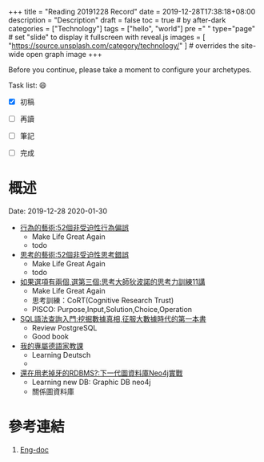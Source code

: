 +++
title = "Reading 20191228 Record"
date = 2019-12-28T17:38:18+08:00
description = "Description"
draft = false
toc = true  # by after-dark
categories = ["Technology"]
tags = ["hello", "world"]
pre ="<i class='fa fa-file'></i> "
type="page" # set "slide" to display it fullscreen with reveal.js
images = [
  "https://source.unsplash.com/category/technology/"
] # overrides the site-wide open graph image
+++

Before you continue, please take a moment to configure your archetypes.


<!--more-->

Task list: :smile:

- [x] 初稿
- [ ] 再讀
- [ ] 筆記
- [ ] 完成


# 概述

Date: 2019-12-28	2020-01-30

* [行為的藝術:52個非受迫性行為偏誤](http://library.ylccb.gov.tw/bookDetail.do?id=477913)
    * Make Life Great Again
    * todo
* [思考的藝術:52個非受迫性思考錯誤](http://library.ylccb.gov.tw/bookDetail.do?id=477914)
    * Make Life Great Again
    * todo
* [如果選項有兩個,選第三個:思考大師狄波諾的思考力訓練11講](http://library.ylccb.gov.tw/bookDetail.do?id=508021)
    * Make Life Great Again
    * 思考訓練：CoRT(Cognitive Research Trust) 
    * PISCO: Purpose,Input,Solution,Choice,Operation
* [SQL語法查詢入門:挖掘數據真相,征服大數據時代的第一本書](http://library.ylccb.gov.tw/bookDetail.do?id=580560)
    * Review PostgreSQL 
    * Good book
* [我的專屬德語家教課](http://library.ylccb.gov.tw/bookDetail.do?id=504317)
    * Learning Deutsch 
    * 
* [還在用老掉牙的RDBMS?:下一代圖資料庫Neo4j實戰](http://library.ylccb.gov.tw/bookDetail.do?id=539954)
    * Learning new DB: Graphic DB neo4j 
    * 關係圖資料庫


# 參考連結

1. [Eng-doc](http://daringfireball.net/projects/markdown/syntax)


[google]: https://www.google.com "Search Engine"
